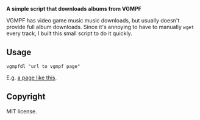 **A simple script that downloads albums from VGMPF**

VGMPF has video game music music downloads, but usually doesn't provide full album downloads. Since it's annoying to have to manually `wget` every track, I built this small script to do it quickly.

## Usage

```
vgmpfdl "url to vgmpf page"
```

E.g. [a page like this](http://www.vgmpf.com/Wiki/index.php?title=Pickle_Wars_(DOS)).

## Copyright

MIT license.

